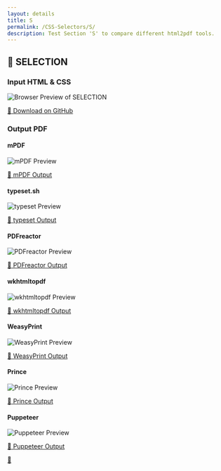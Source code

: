 ```yaml
---
layout: details
title: S
permalink: /CSS-Selectors/S/
description: Test Section 'S' to compare different html2pdf tools.
---
```




## 🔬 SELECTION

### Input HTML & CSS

<div class="browser-mockup with-url">
    <div>
        <img src="/{{ page.path }}/../browser_screenshot__html_CSS_Selectors_S_selection.html.pdf.png" alt="Browser Preview of SELECTION" />
    </div>
</div>
<p>
    <a href="https://raw.githubusercontent.com/azettl/compare.html2pdf.tools/master//html/CSS%20Selectors/S/selection.html" target="_blank" rel="noopener">📄 Download on GitHub</a>
</p>

### Output PDF

<div class="details-boxes">
    <div>
        <h4>mPDF</h4>
        <img src="/{{ page.path }}/../mpdf__html_CSS_Selectors_S_selection.html.png" alt="mPDF Preview" />
        <p>
            <a href="/{{ page.path }}/../mpdf__html_CSS_Selectors_S_selection.html.pdf" target="_blank">📕 mPDF Output</a>
        </p>
    </div>
    <div>
        <h4>typeset.sh</h4>
        <img src="/{{ page.path }}/../typeset__html_CSS_Selectors_S_selection.html.png" alt="typeset Preview" />
        <p>
            <a href="/{{ page.path }}/../typeset__html_CSS_Selectors_S_selection.html.pdf" target="_blank">📕 typeset Output</a>
        </p>
    </div>
    <div>
        <h4>PDFreactor</h4>
        <img src="/{{ page.path }}/../pdfreactor__html_CSS_Selectors_S_selection.html.png" alt="PDFreactor Preview" />
        <p>
            <a href="/{{ page.path }}/../pdfreactor__html_CSS_Selectors_S_selection.html.pdf" target="_blank">📕 PDFreactor Output</a>
        </p>
    </div>
    <div>
        <h4>wkhtmltopdf</h4>
        <img src="/{{ page.path }}/../wkhtmltopdf__html_CSS_Selectors_S_selection.html.png" alt="wkhtmltopdf Preview" />
        <p>
            <a href="/{{ page.path }}/../wkhtmltopdf__html_CSS_Selectors_S_selection.html.pdf" target="_blank">📕 wkhtmltopdf Output</a>
        </p>
    </div>
    <div>
        <h4>WeasyPrint</h4>
        <img src="/{{ page.path }}/../weasyprint__html_CSS_Selectors_S_selection.html.png" alt="WeasyPrint Preview" />
        <p>
            <a href="/{{ page.path }}/../weasyprint__html_CSS_Selectors_S_selection.html.pdf" target="_blank">📕 WeasyPrint Output</a>
        </p>
    </div>
    <div>
        <h4>Prince</h4>
        <img src="/{{ page.path }}/../princexml__html_CSS_Selectors_S_selection.html.png" alt="Prince Preview" />
        <p>
            <a href="/{{ page.path }}/../princexml__html_CSS_Selectors_S_selection.html.pdf" target="_blank">📕 Prince Output</a>
        </p>
    </div>
    <div>
        <h4>Puppeteer</h4>
        <img src="/{{ page.path }}/../puppeteer__html_CSS_Selectors_S_selection.html.png" alt="Puppeteer Preview" />
        <p>
            <a href="/{{ page.path }}/../puppeteer__html_CSS_Selectors_S_selection.html.pdf" target="_blank">📕 Puppeteer Output</a>
        </p>
    </div>
</div>

<a href="#top" class="rocket-outer">
    <span class="rocket">🚀</span>
</a>


